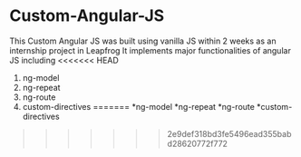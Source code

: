 # Custom-Angular-JS
This Custom Angular JS was built using vanilla JS within 2 weeks as an internship project in Leapfrog
It implements major functionalities of angular JS including
<<<<<<< HEAD
1) ng-model
2) ng-repeat
3) ng-route
4) custom-directives
=======
*ng-model
*ng-repeat
*ng-route
*custom-directives
>>>>>>> 2e9def318bd3fe5496ead355babd28620772f772
